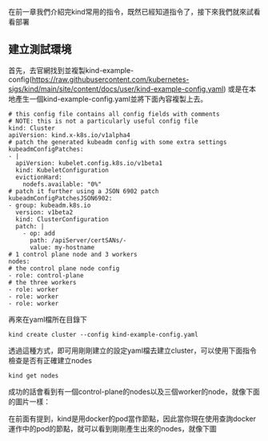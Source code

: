 在前一章我們介紹完kind常用的指令，既然已經知道指令了，接下來我們就來試看看部署

## 建立測試環境
首先，去官網找到並複製kind-example-config(https://raw.githubusercontent.com/kubernetes-sigs/kind/main/site/content/docs/user/kind-example-config.yaml)
或是在本地產生一個kind-example-config.yaml並將下面內容複製上去。
```
# this config file contains all config fields with comments
# NOTE: this is not a particularly useful config file
kind: Cluster
apiVersion: kind.x-k8s.io/v1alpha4
# patch the generated kubeadm config with some extra settings
kubeadmConfigPatches:
- |
  apiVersion: kubelet.config.k8s.io/v1beta1
  kind: KubeletConfiguration
  evictionHard:
    nodefs.available: "0%"
# patch it further using a JSON 6902 patch
kubeadmConfigPatchesJSON6902:
- group: kubeadm.k8s.io
  version: v1beta2
  kind: ClusterConfiguration
  patch: |
    - op: add
      path: /apiServer/certSANs/-
      value: my-hostname
# 1 control plane node and 3 workers
nodes:
# the control plane node config
- role: control-plane
# the three workers
- role: worker
- role: worker
- role: worker
```
再來在yaml檔所在目錄下
```
kind create cluster --config kind-example-config.yaml
```
透過這種方式，即可用剛剛建立的設定yaml檔去建立cluster，可以使用下面指令檢查是否有正確建立nodes

```
kind get nodes
```
成功的話會看到有一個control-plane的nodes以及三個worker的node，就像下面的圖片一樣：


在前面有提到，kind是用docker的pod當作節點，因此當你現在使用查詢docker 運作中的pod的節點，就可以看到剛剛產生出來的nodes，就像下圖

